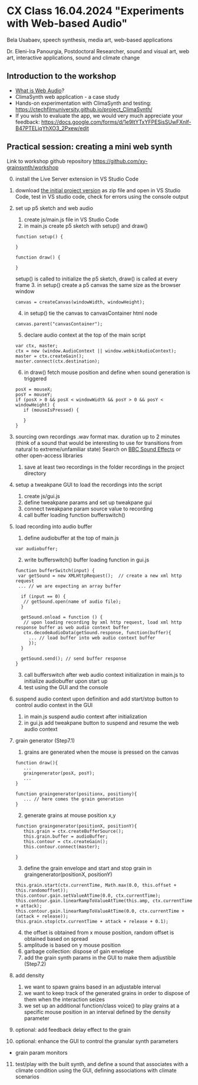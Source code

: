 # CX Class 16.04.2024 "Experiments with Web-based Audio"
Bela Usabaev, speech synthesis, media art, web-based applications

Dr. Eleni-Ira Panourgia, Postdoctoral Researcher, sound and visual art, web art, interactive applications, sound and climate change

## Introduction to the workshop
- [What is Web Audio](workshop%20intro.md)?
- ClimaSynth web application - a case study
- Hands-on experimentation with ClimaSynth and testing: https://ctechfilmuniversity.github.io/project_ClimaSynth/
- If you wish to evaluate the app, we would very much appreciate your feedback: https://docs.google.com/forms/d/1e9ItYTxYFPESisSUwFXnlf-B47PTELjqYhXO3_2Pxew/edit

## Practical session: creating a mini web synth

Link to workshop github repository https://github.com/xy-grainsynth/workshop

0. install the Live Server extension in VS Studio Code

1. download [the initial project version](https://github.com/xy-grainsynth/workshop/tree/3e2b8b6582ee4d3fdd18285555bde1f1e51077b2) as zip file and open in VS Studio Code, test in VS studio code, check for errors using the console output

2. set up p5 sketch and web audio
   1. create js/main.js file in VS Studio Code
   2. in main.js create p5 sketch with setup() and draw()
     ```
     function setup() {

     }

     function draw() {
     
     }
     ```
     setup() is called to initialize the p5 sketch, draw() is called at every frame
   3. in setup() create a p5 canvas the same size as the browser window
     ```
     canvas = createCanvas(windowWidth, windowHeight);
     ```
   4. in setup() tie the canvas to canvasContainer html node
     ```
     canvas.parent("canvasContainer");
     ```
   5. declare audio context at the top of the main script
     ```
     var ctx, master;
     ctx = new (window.AudioContext || window.webkitAudioContext);
     master = ctx.createGain();
     master.connect(ctx.destination);
     ```
   6. in draw() fetch mouse position and define when sound generation is triggered
     ```
     posX = mouseX;
     posY = mouseY;
     if (posX > 0 && posX < windowWidth && posY > 0 && posY < windowHeight) {
        if (mouseIsPressed) {
     
        }
     }
     ```
3. sourcing own recordings .wav format max. duration up to 2 minutes (think of a sound that would be interesting to use for transitions from natural to extreme/unfamiliar state) Search on [BBC Sound Effects](https://sound-effects.bbcrewind.co.uk/search?q=nature&resultSize=30) or other open-access libraries
   1. save at least two recordings in the folder recordings in the project directory
4. setup a tweakpane GUI to load the recordings into the script
   1. create js/gui.js
   2. define tweakpane params and set up tweakpane gui
   3. connect tweakpane param source value to recording
   4. call buffer loading function bufferswitch()
5. load recording into audio buffer
   1. define audiobuffer at the top of main.js
   ```
   var audiobuffer;
   ```
   2. write bufferswitch() buffer loading function in gui.js
   ```
   function bufferSwitch(input) {
    var getSound = new XMLHttpRequest();  // create a new xml http request
    ... // we are expecting an array buffer

     if (input == 0) {
      // getSound.open(name of audio file);
     }

     getSound.onload = function () {
      // upon loading recording by xml http request, load xml http response buffer as web audio context buffer
      ctx.decodeAudioData(getSound.response, function(buffer){
        ... // load buffer into web audio context buffer
        });
     }

     getSound.send(); // send buffer response
   }
   ```
   3. call bufferswitch after web audio context initialization in main.js to initialize audiobuffer upon start up
   4. test using the GUI and the console  
6. suspend audio context upon definition and add start/stop button to control audio context in the GUI
   1. in main.js suspend audio context after initialization
   2. in gui.js add tweakpane button to suspend and resume the web audio context
7. grain generator (Step7.1)
   1. grains are generated when the mouse is pressed on the canvas
   ```
   function draw(){
      ...
      graingenerator(posX, posY);
      ...
   }

   function graingenerator(positionx, positiony){
      ... // here comes the grain generation
   }
   
   ```
   2. generate grains at mouse position x,y
   ```
   function graingenerator(positionX, positionY){
      this.grain = ctx.createBufferSource();
      this.grain.buffer = audioBuffer;
      this.contour = ctx.createGain();
      this.contour.connect(master);
      
   }
   ```
   3. define the grain envelope and start and stop grain in graingenerator(positionX, positionY)
   ```
   this.grain.start(ctx.currentTime, Math.max(0.0, this.offset + this.randomoffset));
   this.contour.gain.setValueAtTime(0.0, ctx.currentTime);
   this.contour.gain.linearRampToValueAtTime(this.amp, ctx.currentTime + attack);
   this.contour.gain.linearRampToValueAtTime(0.0, ctx.currentTime + (attack + release));
   this.grain.stop(ctx.currentTime + attack + release + 0.1);
   ```
   4. the offset is obtained from x mouse position, random offset is obtained based on spread
   5. amplitude is based on y mouse position
   6. garbage collection: dispose of gain envelope
   7. add the grain synth params in the GUI to make them adjustible (Step7.2)
8. add density
   1. we want to spawn grains based in an adjustable interval
   2. we want to keep track of the generated grains in order to dispose of them when the interaction seizes
   3. we set up an additional function/class voice() to play grains at a specific mouse position in an interval defined by the density parameter
 9. optional: add feedback delay effect to the grain

10. optional: enhance the GUI to control the granular synth parameters
   - grain param monitors
11. test/play with the built synth, and define a sound that associates with a climate condition using the GUI, defining associations with climate scenarios

